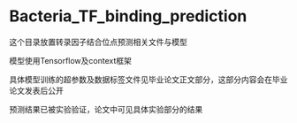 # Bacteria_TF_binding_prediction

这个目录放置转录因子结合位点预测相关文件与模型

模型使用Tensorflow及context框架

具体模型训练的超参数及数据标签文件见毕业论文正文部分，这部分内容会在毕业论文发表后公开

预测结果已被实验验证，论文中可见具体实验部分的结果
